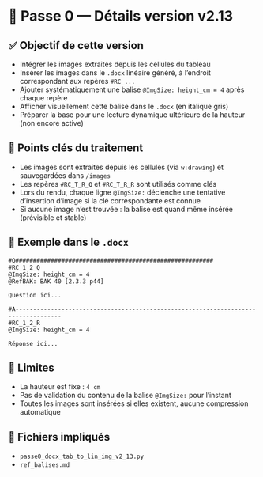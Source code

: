 # 🔧 Passe 0 — Détails version v2.13

## ✅ Objectif de cette version
- Intégrer les images extraites depuis les cellules du tableau
- Insérer les images dans le `.docx` linéaire généré, à l’endroit correspondant aux repères `#RC_...`
- Ajouter systématiquement une balise `@ImgSize: height_cm = 4` après chaque repère
- Afficher visuellement cette balise dans le `.docx` (en italique gris)
- Préparer la base pour une lecture dynamique ultérieure de la hauteur (non encore active)

## 🧠 Points clés du traitement
- Les images sont extraites depuis les cellules (via `w:drawing`) et sauvegardées dans `/images`
- Les repères `#RC_T_R_Q` et `#RC_T_R_R` sont utilisés comme clés
- Lors du rendu, chaque ligne `@ImgSize:` déclenche une tentative d’insertion d’image si la clé correspondante est connue
- Si aucune image n’est trouvée : la balise est quand même insérée (prévisible et stable)

## 🧪 Exemple dans le `.docx`
```
#Q########################################################
#RC_1_2_Q
@ImgSize: height_cm = 4
@RefBAK: BAK 40 [2.3.3 p44]

Question ici...

#A-----------------------------------------------------------------------------------
#RC_1_2_R
@ImgSize: height_cm = 4

Réponse ici...
```

## 🔁 Limites
- La hauteur est fixe : `4 cm`
- Pas de validation du contenu de la balise `@ImgSize:` pour l’instant
- Toutes les images sont insérées si elles existent, aucune compression automatique

## 📄 Fichiers impliqués
- `passe0_docx_tab_to_lin_img_v2_13.py`
- `ref_balises.md`

